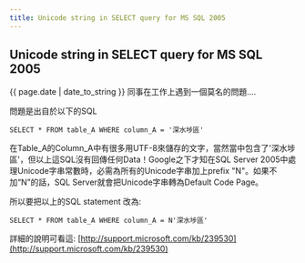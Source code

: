 ```yaml
---
title: Unicode string in SELECT query for MS SQL 2005
---
```


## Unicode string in SELECT query for MS SQL 2005

{{ page.date | date_to_string }} 同事在工作上遇到一個莫名的問題....

問題是出自於以下的SQL

`SELECT * FROM table_A WHERE column_A = '深水埗區'`

在Table_A的Column_A中有很多用UTF-8來儲存的文字，當然當中包含了'深水埗區'，但以上這SQL沒有回傳任何Data！Google之下才知在SQL Server 2005中處理Unicode字串常數時，必需為所有的Unicode字串加上prefix "N"。如果不加“N”的話，SQL Server就會把Unicode字串轉為Default Code Page。

所以要把以上的SQL statement 改為:

`SELECT * FROM table_A WHERE column_A = N'深水埗區'`

詳細的說明可看這:
[http://support.microsoft.com/kb/239530](http://support.microsoft.com/kb/239530)
